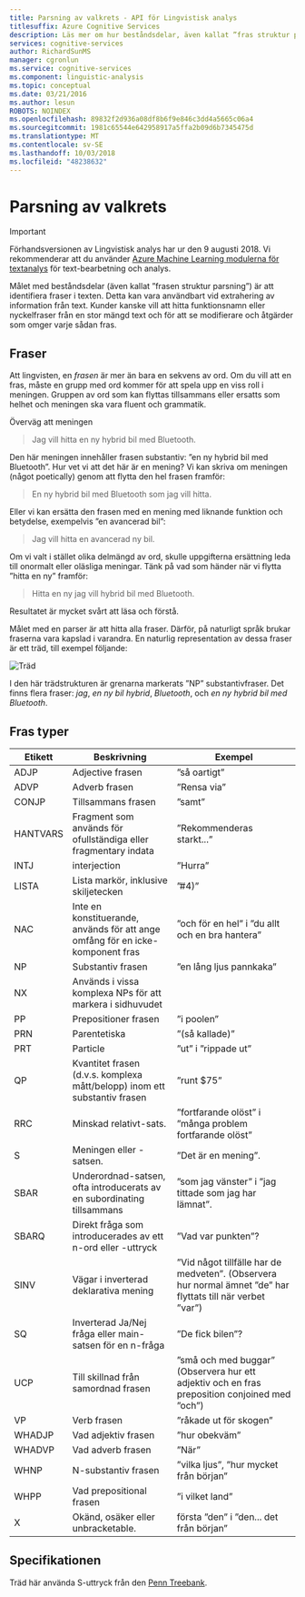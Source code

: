 ```yaml
---
title: Parsning av valkrets - API för Lingvistisk analys
titlesuffix: Azure Cognitive Services
description: Läs mer om hur beståndsdelar, även kallat ”fras struktur parsning” identifierar fraser i texten.
services: cognitive-services
author: RichardSunMS
manager: cgronlun
ms.service: cognitive-services
ms.component: linguistic-analysis
ms.topic: conceptual
ms.date: 03/21/2016
ms.author: lesun
ROBOTS: NOINDEX
ms.openlocfilehash: 89832f2d936a08df8b6f9e846c3dd4a5665c06a4
ms.sourcegitcommit: 1981c65544e642958917a5ffa2b09d6b7345475d
ms.translationtype: MT
ms.contentlocale: sv-SE
ms.lasthandoff: 10/03/2018
ms.locfileid: "48238632"
---
```

# <a name="constituency-parsing"></a>Parsning av valkrets

> [!IMPORTANT]
> Förhandsversionen av Lingvistisk analys har ur den 9 augusti 2018. Vi rekommenderar att du använder [Azure Machine Learning modulerna för textanalys](https://docs.microsoft.com/azure/machine-learning/studio-module-reference/text-analytics) för text-bearbetning och analys.

Målet med beståndsdelar (även kallat ”frasen struktur parsning”) är att identifiera fraser i texten.
Detta kan vara användbart vid extrahering av information från text.
Kunder kanske vill att hitta funktionsnamn eller nyckelfraser från en stor mängd text och för att se modifierare och åtgärder som omger varje sådan fras.

## <a name="phrases"></a>Fraser

Att lingvisten, en *frasen* är mer än bara en sekvens av ord.
Om du vill att en fras, måste en grupp med ord kommer för att spela upp en viss roll i meningen.
Gruppen av ord som kan flyttas tillsammans eller ersatts som helhet och meningen ska vara fluent och grammatik.

Överväg att meningen

> Jag vill hitta en ny hybrid bil med Bluetooth.

Den här meningen innehåller frasen substantiv: ”en ny hybrid bil med Bluetooth”.
Hur vet vi att det här är en mening?
Vi kan skriva om meningen (något poetically) genom att flytta den hel frasen framför:

> En ny hybrid bil med Bluetooth som jag vill hitta.

Eller vi kan ersätta den frasen med en mening med liknande funktion och betydelse, exempelvis ”en avancerad bil”:

> Jag vill hitta en avancerad ny bil.

Om vi valt i stället olika delmängd av ord, skulle uppgifterna ersättning leda till onormalt eller oläsliga meningar.
Tänk på vad som händer när vi flytta ”hitta en ny” framför:

> Hitta en ny jag vill hybrid bil med Bluetooth.

Resultatet är mycket svårt att läsa och förstå.

Målet med en parser är att hitta alla fraser.
Därför, på naturligt språk brukar fraserna vara kapslad i varandra.
En naturlig representation av dessa fraser är ett träd, till exempel följande:

![Träd](./Images/tree.png)

I den här trädstrukturen är grenarna markerats ”NP” substantivfraser.
Det finns flera fraser: *jag*, *en ny bil hybrid*, *Bluetooth*, och *en ny hybrid bil med Bluetooth*.

## <a name="phrase-types"></a>Fras typer

| Etikett | Beskrivning | Exempel |
|-------|-------------|---------|
|ADJP   | Adjective frasen | ”så oartigt” |
|ADVP   | Adverb frasen | ”Rensa via” |
|CONJP  | Tillsammans frasen | ”samt” |
|HANTVARS   | Fragment som används för ofullständiga eller fragmentary indata | ”Rekommenderas starkt...” |
|INTJ   | interjection | ”Hurra” |
|LISTA    | Lista markör, inklusive skiljetecken | ”#4)” |
|NAC    | Inte en konstituerande, används för att ange omfång för en icke-komponent fras |  ”och för en hel” i ”du allt och en bra hantera” |
|NP | Substantiv frasen | ”en lång ljus pannkaka” |
|NX | Används i vissa komplexa NPs för att markera i sidhuvudet| |
|PP | Prepositioner frasen| ”i poolen” |
|PRN    | Parentetiska| ”(så kallade)” |
|PRT    | Particle| ”ut” i ”rippade ut” |
|QP | Kvantitet frasen (d.v.s. komplexa mått/belopp) inom ett substantiv frasen| ”runt $75” |
|RRC    | Minskad relativt-sats.| ”fortfarande olöst” i ”många problem fortfarande olöst” |
|S  | Meningen eller -satsen. | ”Det är en mening”.
|SBAR   | Underordnad-satsen, ofta introducerats av en subordinating tillsammans | ”som jag vänster” i ”jag tittade som jag har lämnat”.|
|SBARQ  | Direkt fråga som introducerades av ett n-ord eller -uttryck | ”Vad var punkten”? |
|SINV   | Vägar i inverterad deklarativa mening | ”Vid något tillfälle har de medveten”. (Observera hur normal ämnet ”de” har flyttats till när verbet ”var”) |
|SQ | Inverterad Ja/Nej fråga eller main-satsen för en n-fråga | ”De fick bilen”? |
|UCP    | Till skillnad från samordnad frasen| ”små och med buggar” (Observera hur ett adjektiv och en fras preposition conjoined med ”och”)|
|VP | Verb frasen | ”råkade ut för skogen” |
|WHADJP | Vad adjektiv frasen | ”hur obekväm” |
|WHADVP | Vad adverb frasen| ”När” |
|WHNP   | N-substantiv frasen| ”vilka ljus”, ”hur mycket från början”|
|WHPP   | Vad prepositional frasen| ”i vilket land”|
|X  | Okänd, osäker eller unbracketable.| första ”den” i ”den... det från början” |


## <a name="specification"></a>Specifikationen

Träd här använda S-uttryck från den [Penn Treebank](https://catalog.ldc.upenn.edu/ldc99t42).
